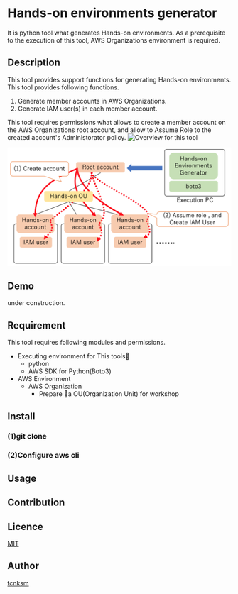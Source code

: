 # Hands-on environments generator
It is python tool what generates Hands-on environments. As a prerequisite to the execution of this tool, AWS Organizations environment is required.
## Description
This tool provides support functions for generating Hands-on environments. This tool provides following functions.
1. Generate member accounts in AWS Organizations.
1. Generate IAM user(s) in each member account.

This tool requires permissions what allows to create a member account on the AWS Organizations root account, and allow to  Assume Role to the created account's Administorator policy.
<img src="Documents/Readme-overview.png" alt="Overview for this tool" title="Overview" width="450">

![Overview](Documents/Readme-overview.png)

## Demo
under construction.

## Requirement
This tool requires following modules and permissions.
- Executing environment for This tools
    - python
    - AWS SDK for Python(Boto3)
- AWS Environment
    - AWS Organization
        - Prepare a OU(Organization Unit) for workshop
## Install
### (1)git clone
### (2)Configure aws cli


## Usage



## Contribution

## Licence

[MIT](https://github.com/tcnksm/tool/blob/master/LICENCE)

## Author

[tcnksm](https://github.com/tcnksm)